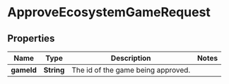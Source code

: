 

# ApproveEcosystemGameRequest

## Properties

Name | Type | Description | Notes
------------ | ------------- | ------------- | -------------
**gameId** | **String** | The id of the game being approved. | 




